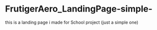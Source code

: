 # FrutigerAero_LandingPage-simple-
this is a landing page i made for School project (just a simple one)
